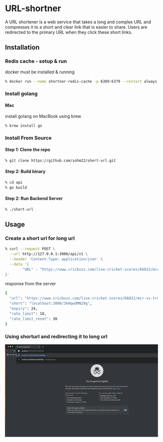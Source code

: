 # URL-shortner
A URL shortener is a web service that takes a long and complex URL and compresses it to a short and clear link that is easier to share. Users are redirected to the primary URL when they click these short links.

## Installation

### Redis cache - setup & run  
docker must be installed & running
```bash
% docker run --name shortner-redis-cache -p 6389:6379 --restart always --detach redis
```

### Install golang

#### Mac
install golang on MacBook using brew 
```bash
% brew install go
```

### Install From Source

#### Step 1: Clone the repo

```bash
% git clone https://github.com/sohm22/short-url.git
```

#### Step 2: Build binary 
```bash
% cd api
% go build
```

#### Step 2: Run Backend Server
```bash
% ./short-url
```

## Usage

### Create a short url for long url
```bash
% curl --request POST \
  --url http://127.0.0.1:3000/api/v1 \
  --header 'Content-Type: application/json' \
  --data '{
        "URL" : "https://www.cricbuzz.com/live-cricket-scores/66022/mcr-vs-tre-23rd-match-the-hundred-mens-competition-2026"
}'
```
response from the server
```bash
{
  "url": "https://www.cricbuzz.com/live-cricket-scores/66022/mcr-vs-tre-23rd-match-the-hundred-mens-competition-2026",
  "short": "localhost:3000/3kHqwOMN29g",
  "expiry": 24,
  "rate_limit": 18,
  "rate_limit_reset": 30
}
```
### Using shorturl and redirecting it to long url
<img src="url-shortner.gif" width="700">

